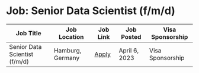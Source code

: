 # Job: Senior Data Scientist (f/m/d)

| Job Title | Job Location | Job Link | Job Posted | Visa Sponsorship |
| --- | --- | --- | --- | --- |
| Senior Data Scientist (f/m/d) | Hamburg, Germany | [Apply](https://adjoe.io/career/?j_id=a827e3a2-b6f3-4eae-a0f9-e35ca86de342) | April 6, 2023 | Visa Sponsorship |
